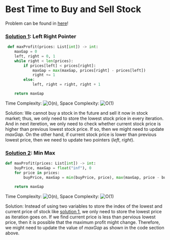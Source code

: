 # Best Time to Buy and Sell Stock

Problem can be found in [here](https://leetcode.com/problems/best-time-to-buy-and-sell-stock/)!

### [Solution 1](/Array/121-BestTimetoBuyandSellStock/solution1.py): Left Right Pointer

```python
 def maxProfit(prices: List[int]) -> int:
    maxGap = 0
    left, right = 0, 1
    while right < len(prices):
        if prices[left] < prices[right]:
            maxGap = max(maxGap, prices[right] - prices[left])
            right += 1
        else:
            left, right = right, right + 1

    return maxGap
```

Time Complexity: ![O(n)](<https://latex.codecogs.com/svg.image?\inline&space;O(n)>), Space Complexity: ![O(1)](<https://latex.codecogs.com/svg.image?\inline&space;O(1)>)

Solution: We cannot buy a stock in the future and sell it now in stock market; thus, we only need to store the lowest stock price in every iteration. And in next iteretion, we only need to check whether current stock price is higher than previous lowest stock price. If so, then we might need to update *maxGap*. On the other hand, if current stock price is lower than previous lowest price, then we need to update two pointers (*left*, *right*).

### [Solution 2](/Array/121-BestTimetoBuyandSellStock/solution2.py): Min Max

```python
def maxProfit(prices: List[int]) -> int:
    buyPrice, maxGap = float("inf"), 0
    for price in prices:
        buyPrice, maxGap = min(buyPrice, price), max(maxGap, price - buyPrice)

    return maxGap
```

Time Complexity: ![O(n)](<https://latex.codecogs.com/svg.image?\inline&space;O(n)>), Space Complexity: ![O(1)](<https://latex.codecogs.com/svg.image?\inline&space;O(1)>)

Solution: Instead of using two variables to store the index of the lowest and current price of stock like [solution 1](#solution-1array121-besttimetobuyandsellstocksolution1py-left-right-pointer), we only need to store the lowest price as iteration goes on. If we find current price is less than pervious lowest price, then it is possible that the maximum profit might change. Therefore, we might need to update the value of *maxGap* as shown in the code section above.